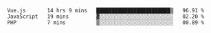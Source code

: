 <!--START_SECTION:waka-->

```text
Vue.js       14 hrs 9 mins   ████████████████████████▒   96.91 %
JavaScript   19 mins         ▓░░░░░░░░░░░░░░░░░░░░░░░░   02.20 %
PHP          7 mins          ▒░░░░░░░░░░░░░░░░░░░░░░░░   00.89 %
```

<!--END_SECTION:waka-->
